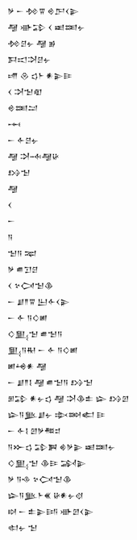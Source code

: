 <div class='block'>
<div class='line'>𒃻 𒀸 𒁵𒐊 𒄴𒂅𒌋𒉌</div>
<div class='line'>𒆷 𒀝𒁉 𒌋 𒀜𒌅𒉡</div>
<div class='line'>𒁵𒆪𒉡 𒆷 𒂊</div>
<div class='line'>𒁕𒀊𒋫𒆪𒉡</div>
<div class='line'>𒋬 𒊮 𒌓𒈨 𒀭𒉌𒄿</div>
<div class='line'>𒌋 𒋫𒈠𒊏</div>
<div class='line'>𒄴𒌅𒁺</div>
<div class='line'>𒆰</div>
<div class='line'>𒀸 𒅆𒆪𒉡</div>
<div class='line'>𒆷 𒋫𒁄𒆷𒄩</div>
<div class='line'>𒋳𒈠</div>
<div class='line'>𒆷</div>
<div class='line'>𒌋</div>
<div class='line'>𒀸</div>
<div class='line'>𒀀</div>
<div class='line'>𒈠𒀀 𒉈</div>
<div class='line'>𒃻 𒌑𒋛𒆪</div>
<div class='line'>𒌋 𒆳𒉏𒈠𒆠</div>
<div class='line'>𒀸 𒋗𒈫𒐊 𒌨𒅆𒌋𒉌</div>
<div class='line'>𒀸 𒅆 𒀀𒄭𒅖</div>
<div class='line'>𒄭𒅅𒈠 𒌑𒈠𒀀</div>
<div class='line'>𒅅𒀀𒊑 𒀸 𒅆 𒀀𒄭𒅖</div>
<div class='line'>𒅖𒆲𒀭 𒆷</div>
<div class='line'>𒀸 𒋗𒈫𒋙 𒆷 𒌑𒈠𒀀 𒋳𒈠</div>
<div class='line'>𒁳𒁉 𒀭𒉡𒌓 𒆷 𒋫𒆠𒉺 𒇽 𒋳𒇻</div>
<div class='line'>𒇽𒀀𒆥𒋗𒉡 𒇸𒇷𒅗 𒄿</div>
<div class='line'>𒀸 𒅆𒋙 𒇻𒃻𒍣𒄑</div>
<div class='line'>𒀀𒁍𒌓 𒁉𒀉 𒄯𒃻𒉌 𒀜𒌅𒉡</div>
<div class='line'>𒄭𒅅𒈠 𒆠𒄿 𒋆𒉌</div>
<div class='line'>𒃻 𒀀𒈾 𒆳𒉏𒈠𒆠</div>
<div class='line'>𒇽𒀀𒆥𒈨𒌍 𒄩𒀭𒉡𒋼</div>
<div class='line'>𒊭 𒀸 𒉺𒉌𒅀 𒀝𒇻𒌋𒉌</div>
<div class='line'>𒊕𒉡 𒈠</div>
</div>